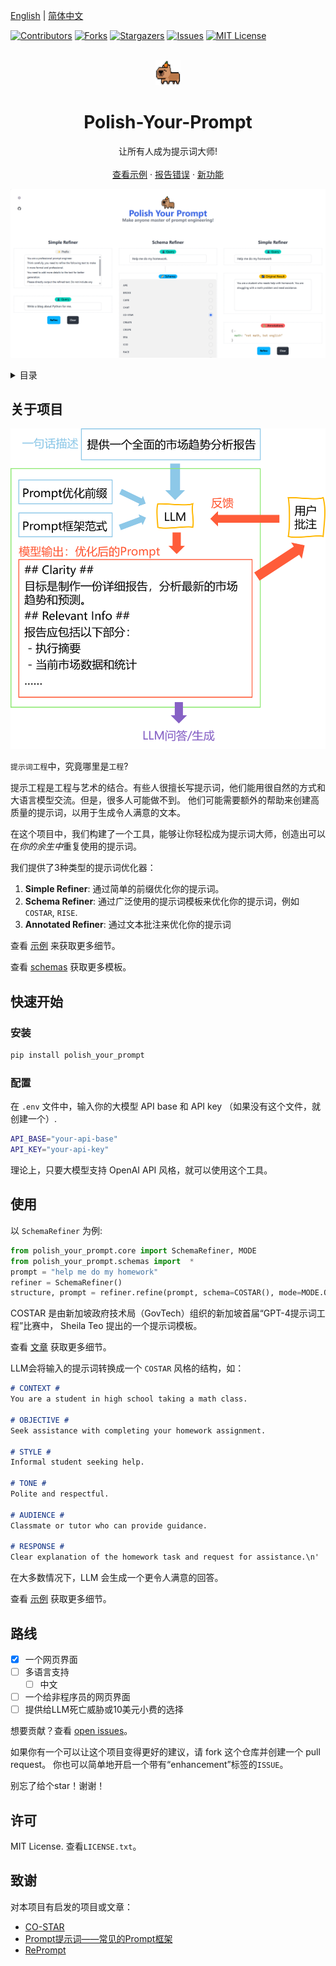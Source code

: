 [English](README.md) | [简体中文](README_zh.md)

[![Contributors][contributors-shield]][contributors-url]
[![Forks][forks-shield]][forks-url]
[![Stargazers][stars-shield]][stars-url]
[![Issues][issues-shield]][issues-url]
[![MIT License][license-shield]][license-url]



<!-- PROJECT LOGO -->
<br />
<div align="center">
  <a href="https://github.com/ChenZiHong-Gavin/Polish-Your-Prompt">
    <img src="webui/public/logo.png" alt="Logo" width="40" height="40">
  </a>

  <h1 align="center">Polish-Your-Prompt</h1>

  <p align="center">
    让所有人成为提示词大师!
    <br />
    <br />
    <a href="https://github.com/ChenZiHong-Gavin/Polish-Your-Prompt/tree/main/demo">查看示例</a>
    ·
    <a href="https://github.com/ChenZiHong-Gavin/Polish-Your-Prompt/issues/new?labels=bug&template=bug-report---.md">报告错误</a>
    ·
    <a href="https://github.com/ChenZiHong-Gavin/Polish-Your-Prompt/issues/new?labels=enhancement&template=feature-request---.md">新功能</a>
  </p>
</div>

![Workflow](images/webui.png)

<!-- TABLE OF CONTENTS -->
<details>
  <summary>目录</summary>
  <ol>
    <li>
      <a href="#关于项目">关于项目</a>
    </li>
    <li>
      <a href="#快速开始">快速开始</a>
      <ul>
        <li><a href="#安装">安装</a></li>
        <li><a href="#配置">配置</a></li>
      </ul>
    </li>
    <li><a href="#使用">使用</a></li>
    <li><a href="#路线">路线</a></li>
    <li><a href="#许可">许可</a></li>
    <li><a href="#致谢">致谢</a></li>
  </ol>
</details>



<!-- ABOUT THE PROJECT -->
## 关于项目

![Workflow](images/workflow_zh.png)

`提示词工程`中，究竟哪里是`工程`? 

提示工程是工程与艺术的结合。有些人很擅长写提示词，他们能用很自然的方式和大语言模型交流。但是，很多人可能做不到。
他们可能需要额外的帮助来创建高质量的提示词，以用于生成令人满意的文本。

在这个项目中，我们构建了一个工具，能够让你轻松成为提示词大师，创造出可以在*你的余生中*重复使用的提示词。

我们提供了3种类型的提示词优化器：

1.  **Simple Refiner**: 通过简单的前缀优化你的提示词。
2.  **Schema Refiner**: 通过广泛使用的提示词模板来优化你的提示词，例如`COSTAR`, `RISE`.
3.  **Annotated Refiner**: 通过文本批注来优化你的提示词

查看 [示例](https://github.com/ChenZiHong-Gavin/Polish-Your-Prompt/tree/main/demo) 来获取更多细节。

查看 [schemas](https://github.com/ChenZiHong-Gavin/Polish-Your-Prompt/tree/main/polish_your_prompt/schemas) 获取更多模板。


<!-- GETTING STARTED -->
## 快速开始
### 安装

  ```sh
  pip install polish_your_prompt
  ```

### 配置

在 `.env` 文件中，输入你的大模型 API base 和 API key （如果没有这个文件，就创建一个）.

  ```sh
  API_BASE="your-api-base"
  API_KEY="your-api-key"
  ```

理论上，只要大模型支持 OpenAI API 风格，就可以使用这个工具。

<!-- USAGE EXAMPLES -->
## 使用

以 `SchemaRefiner` 为例:

```python
from polish_your_prompt.core import SchemaRefiner, MODE
from polish_your_prompt.schemas import  *
prompt = "help me do my homework"
refiner = SchemaRefiner()
structure, prompt = refiner.refine(prompt, schema=COSTAR(), mode=MODE.ONE_STEP)
```

COSTAR 是由新加坡政府技术局（GovTech）组织的新加坡首届“GPT-4提示词工程”比赛中，
Sheila Teo 提出的一个提示词模板。

查看 [文章](https://towardsdatascience.com/how-i-won-singapores-gpt-4-prompt-engineering-competition-34c195a93d41) 获取更多细节。

LLM会将输入的提示词转换成一个 `COSTAR` 风格的结构，如：


```markdown
# CONTEXT #
You are a student in high school taking a math class.

# OBJECTIVE #
Seek assistance with completing your homework assignment.

# STYLE #
Informal student seeking help.

# TONE #
Polite and respectful.

# AUDIENCE #
Classmate or tutor who can provide guidance.

# RESPONSE #
Clear explanation of the homework task and request for assistance.\n'

```

在大多数情况下，LLM 会生成一个更令人满意的回答。

查看 [示例](https://github.com/ChenZiHong-Gavin/Polish-Your-Prompt/tree/main/demo) 获取更多细节。


<!-- ROADMAP -->
## 路线

- [x] 一个网页界面
- [ ] 多语言支持
    - [ ] 中文
- [ ] 一个给非程序员的网页界面
- [ ] 提供给LLM死亡威胁或10美元小费的选择

想要贡献？查看 [open issues](https://github.com/ChenZiHong-Gavin/Polish-Your-Prompt/issues/new?labels=enhancement&template=feature-request---.md)。

如果你有一个可以让这个项目变得更好的建议，请 fork 这个仓库并创建一个 pull request。
你也可以简单地开启一个带有“enhancement”标签的`ISSUE`。

别忘了给个star！谢谢！


<!-- LICENSE -->
## 许可

MIT License. 查看`LICENSE.txt`。


<!-- ACKNOWLEDGMENTS -->
## 致谢

对本项目有启发的项目或文章：

* [CO-STAR](https://towardsdatascience.com/how-i-won-singapores-gpt-4-prompt-engineering-competition-34c195a93d41)
* [Prompt提示词——常见的Prompt框架](https://blog.csdn.net/pumpkin84514/article/details/137474655)
* [RePrompt](https://arxiv.org/abs/2406.11132)




<!-- MARKDOWN LINKS & IMAGES -->
<!-- https://www.markdownguide.org/basic-syntax/#reference-style-links -->
[contributors-shield]: https://img.shields.io/github/contributors/ChenZiHong-Gavin/Polish-Your-Prompt.svg?style=for-the-badge
[contributors-url]: https://github.com/ChenZiHong-Gavin/Polish-Your-Prompt/graphs/contributors
[forks-shield]: https://img.shields.io/github/forks/ChenZiHong-Gavin/Polish-Your-Prompt.svg?style=for-the-badge
[forks-url]: https://github.com/ChenZiHong-Gavin/Polish-Your-Prompt/network/members
[stars-shield]: https://img.shields.io/github/stars/ChenZiHong-Gavin/Polish-Your-Prompt.svg?style=for-the-badge
[stars-url]: https://github.com/ChenZiHong-Gavin/Polish-Your-Prompt/stargazers
[issues-shield]: https://img.shields.io/github/issues/ChenZiHong-Gavin/Polish-Your-Prompt.svg?style=for-the-badge
[issues-url]: https://github.com/ChenZiHong-Gavin/Polish-Your-Prompt/issues
[license-shield]: https://img.shields.io/github/license/ChenZiHong-Gavin/Polish-Your-Prompt.svg?style=for-the-badge
[license-url]: https://github.com/ChenZiHong-Gavin/Polish-Your-Prompt/blob/master/LICENSE.txt
